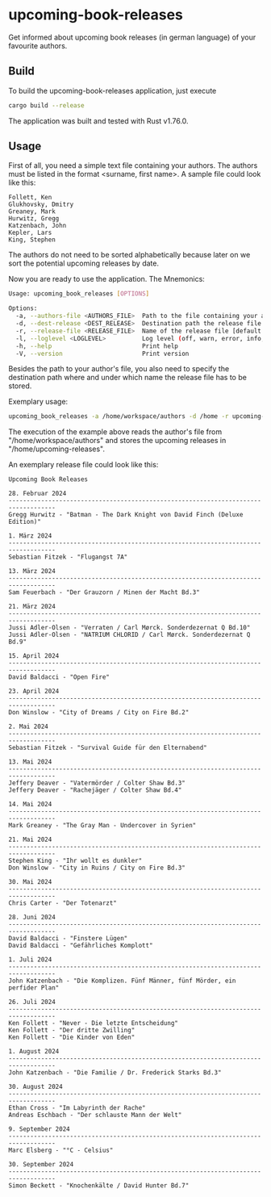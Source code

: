 # upcoming-book-releases

Get informed about upcoming book releases (in german language) of your favourite authors.

## Build

To build the upcoming-book-releases application, just execute

```bash
cargo build --release
```

The application was built and tested with Rust v1.76.0.

## Usage

First of all, you need a simple text file containing your authors. The authors must be listed in the
format <surname, first name>. A sample file could look like this:

```
Follett, Ken
Glukhovsky, Dmitry
Greaney, Mark
Hurwitz, Gregg
Katzenbach, John
Kepler, Lars
King, Stephen
```

The authors do not need to be sorted alphabetically because later on we sort the potential upcoming releases by date.

Now you are ready to use the application. The Mnemonics:

```bash
Usage: upcoming_book_releases [OPTIONS]

Options:
  -a, --authors-file <AUTHORS_FILE>  Path to the file containing your authors [default: /home/authors]
  -d, --dest-release <DEST_RELEASE>  Destination path the release file has to be stored [default: /home]
  -r, --release-file <RELEASE_FILE>  Name of the release file [default: releases]
  -l, --loglevel <LOGLEVEL>          Log level (off, warn, error, info, debug, trace) [default: info]
  -h, --help                         Print help
  -V, --version                      Print version
```

Besides the path to your author's file, you also need to specify the destination path where and
under which name the release file has to be stored.

Exemplary usage:

```bash
upcoming_book_releases -a /home/workspace/authors -d /home -r upcoming-releases
```

The execution of the example above reads the author's file from "/home/workspace/authors" and stores
the upcoming releases in "/home/upcoming-releases".

An exemplary release file could look like this:

```
Upcoming Book Releases

28. Februar 2024
-----------------------------------------------------------------------------------
Gregg Hurwitz - "Batman - The Dark Knight von David Finch (Deluxe Edition)"

1. März 2024
-----------------------------------------------------------------------------------
Sebastian Fitzek - "Flugangst 7A"

13. März 2024
-----------------------------------------------------------------------------------
Sam Feuerbach - "Der Grauzorn / Minen der Macht Bd.3"

21. März 2024
-----------------------------------------------------------------------------------
Jussi Adler-Olsen - "Verraten / Carl Mørck. Sonderdezernat Q Bd.10"
Jussi Adler-Olsen - "NATRIUM CHLORID / Carl Mørck. Sonderdezernat Q Bd.9"

15. April 2024
-----------------------------------------------------------------------------------
David Baldacci - "Open Fire"

23. April 2024
-----------------------------------------------------------------------------------
Don Winslow - "City of Dreams / City on Fire Bd.2"

2. Mai 2024
-----------------------------------------------------------------------------------
Sebastian Fitzek - "Survival Guide für den Elternabend"

13. Mai 2024
-----------------------------------------------------------------------------------
Jeffery Deaver - "Vatermörder / Colter Shaw Bd.3"
Jeffery Deaver - "Rachejäger / Colter Shaw Bd.4"

14. Mai 2024
-----------------------------------------------------------------------------------
Mark Greaney - "The Gray Man - Undercover in Syrien"

21. Mai 2024
-----------------------------------------------------------------------------------
Stephen King - "Ihr wollt es dunkler"
Don Winslow - "City in Ruins / City on Fire Bd.3"

30. Mai 2024
-----------------------------------------------------------------------------------
Chris Carter - "Der Totenarzt"

28. Juni 2024
-----------------------------------------------------------------------------------
David Baldacci - "Finstere Lügen"
David Baldacci - "Gefährliches Komplott"

1. Juli 2024
-----------------------------------------------------------------------------------
John Katzenbach - "Die Komplizen. Fünf Männer, fünf Mörder, ein perfider Plan"

26. Juli 2024
-----------------------------------------------------------------------------------
Ken Follett - "Never - Die letzte Entscheidung"
Ken Follett - "Der dritte Zwilling"
Ken Follett - "Die Kinder von Eden"

1. August 2024
-----------------------------------------------------------------------------------
John Katzenbach - "Die Familie / Dr. Frederick Starks Bd.3"

30. August 2024
-----------------------------------------------------------------------------------
Ethan Cross - "Im Labyrinth der Rache"
Andreas Eschbach - "Der schlauste Mann der Welt"

9. September 2024
-----------------------------------------------------------------------------------
Marc Elsberg - "°C - Celsius"

30. September 2024
-----------------------------------------------------------------------------------
Simon Beckett - "Knochenkälte / David Hunter Bd.7"
```
